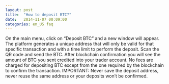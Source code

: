 ```yaml
---
layout: post
title:  "How to deposit BTC?"
date:   2014-11-07 00:09:00
categories: en_US faq
---
```


On the main menu, click on “Deposit BTC” and a new window will appear. The platform generates a unique address that will only be valid for that specific transaction and with a time limit to perform the deposit. Scan the QR code and send the BTC. After blockchain confirmation you will see the amount of BTC you sent credited into your trader account. No fees are charged for depositing BTC except from the one required by the blockchain to confirm the transaction. IMPORTANT: Never save the deposit address, never reuse the same address or your deposits won’t be confirmed.

